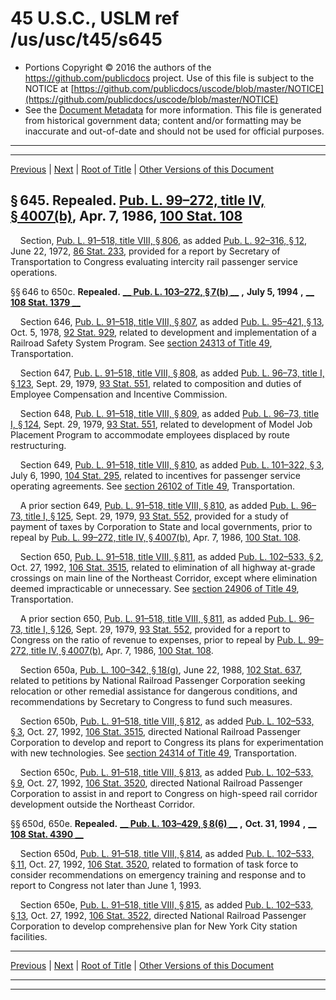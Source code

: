 ---
---

# 45 U.S.C., USLM ref /us/usc/t45/s645

* Portions Copyright © 2016 the authors of the https://github.com/publicdocs project.
  Use of this file is subject to the NOTICE at [https://github.com/publicdocs/uscode/blob/master/NOTICE](https://github.com/publicdocs/uscode/blob/master/NOTICE)
* See the [Document Metadata](././../../../../..//README.md) for more information.
  This file is generated from historical government data; content and/or formatting may be inaccurate and out-of-date and should not be used for official purposes.

----------
----------

[Previous](./../../../../..//us/usc/t45/ch14/schVIII/m__us_usc_t45_s641.md) | [Next](./../../../../..//us/usc/t45/ch14/schIX/m__us_usc_t45_ch14_schIX.md) | [Root of Title](./../../../../../) | [Other Versions of this Document](https://publicdocs.github.io/go/links?ns=uslm&ref=%2Fus%2Fusc%2Ft45%2Fs645)

## § 645. Repealed. [Pub. L. 99–272, title IV, § 4007(b)][/us/pl/99/272/s4007/b], Apr. 7, 1986, [100 Stat. 108][/us/stat/100/108]

    Section, [Pub. L. 91–518, title VIII, § 806][/us/pl/91/518/s806], as added [Pub. L. 92–316, § 12][/us/pl/92/316/s12], June 22, 1972, [86 Stat. 233][/us/stat/86/233], provided for a report by Secretary of Transportation to Congress evaluating intercity rail passenger service operations.

§§ 646 to 650c. __Repealed.__  __[__  __Pub. L. 103–272, § 7(b)__  __][/us/pl/103/272/s7/b]__  __,__  __July 5, 1994__  __,__  __[__  __108 Stat. 1379__  __][/us/stat/108/1379]__ 

    Section 646, [Pub. L. 91–518, title VIII, § 807][/us/pl/91/518/s807], as added [Pub. L. 95–421, § 13][/us/pl/95/421/s13], Oct. 5, 1978, [92 Stat. 929][/us/stat/92/929], related to development and implementation of a Railroad Safety System Program. See [section 24313 of Title 49][/us/usc/t49/s24313], Transportation.

    Section 647, [Pub. L. 91–518, title VIII, § 808][/us/pl/91/518/s808], as added [Pub. L. 96–73, title I, § 123][/us/pl/96/73/s123], Sept. 29, 1979, [93 Stat. 551][/us/stat/93/551], related to composition and duties of Employee Compensation and Incentive Commission.

    Section 648, [Pub. L. 91–518, title VIII, § 809][/us/pl/91/518/s809], as added [Pub. L. 96–73, title I, § 124][/us/pl/96/73/s124], Sept. 29, 1979, [93 Stat. 551][/us/stat/93/551], related to development of Model Job Placement Program to accommodate employees displaced by route restructuring.

    Section 649, [Pub. L. 91–518, title VIII, § 810][/us/pl/91/518/s810], as added [Pub. L. 101–322, § 3][/us/pl/101/322/s3], July 6, 1990, [104 Stat. 295][/us/stat/104/295], related to incentives for passenger service operating agreements. See [section 26102 of Title 49][/us/usc/t49/s26102], Transportation.

    A prior section 649, [Pub. L. 91–518, title VIII, § 810][/us/pl/91/518/s810], as added [Pub. L. 96–73, title I, § 125][/us/pl/96/73/s125], Sept. 29, 1979, [93 Stat. 552][/us/stat/93/552], provided for a study of payment of taxes by Corporation to State and local governments, prior to repeal by [Pub. L. 99–272, title IV, § 4007(b)][/us/pl/99/272/s4007/b], Apr. 7, 1986, [100 Stat. 108][/us/stat/100/108].

    Section 650, [Pub. L. 91–518, title VIII, § 811][/us/pl/91/518/s811], as added [Pub. L. 102–533, § 2][/us/pl/102/533/s2], Oct. 27, 1992, [106 Stat. 3515][/us/stat/106/3515], related to elimination of all highway at-grade crossings on main line of the Northeast Corridor, except where elimination deemed impracticable or unnecessary. See [section 24906 of Title 49][/us/usc/t49/s24906], Transportation.

    A prior section 650, [Pub. L. 91–518, title VIII, § 811][/us/pl/91/518/s811], as added [Pub. L. 96–73, title I, § 126][/us/pl/96/73/s126], Sept. 29, 1979, [93 Stat. 552][/us/stat/93/552], provided for a report to Congress on the ratio of revenue to expenses, prior to repeal by [Pub. L. 99–272, title IV, § 4007(b)][/us/pl/99/272/s4007/b], Apr. 7, 1986, [100 Stat. 108][/us/stat/100/108].

    Section 650a, [Pub. L. 100–342, § 18(g)][/us/pl/100/342/s18/g], June 22, 1988, [102 Stat. 637][/us/stat/102/637], related to petitions by National Railroad Passenger Corporation seeking relocation or other remedial assistance for dangerous conditions, and recommendations by Secretary to Congress to fund such measures.

    Section 650b, [Pub. L. 91–518, title VIII, § 812][/us/pl/91/518/s812], as added [Pub. L. 102–533, § 3][/us/pl/102/533/s3], Oct. 27, 1992, [106 Stat. 3515][/us/stat/106/3515], directed National Railroad Passenger Corporation to develop and report to Congress its plans for experimentation with new technologies. See [section 24314 of Title 49][/us/usc/t49/s24314], Transportation.

    Section 650c, [Pub. L. 91–518, title VIII, § 813][/us/pl/91/518/s813], as added [Pub. L. 102–533, § 9][/us/pl/102/533/s9], Oct. 27, 1992, [106 Stat. 3520][/us/stat/106/3520], directed National Railroad Passenger Corporation to assist in and report to Congress on high-speed rail corridor development outside the Northeast Corridor.

§§ 650d, 650e. __Repealed.__  __[__  __Pub. L. 103–429, § 8(6)__  __][/us/pl/103/429/s8/6]__  __,__  __Oct. 31, 1994__  __,__  __[__  __108 Stat. 4390__  __][/us/stat/108/4390]__ 

    Section 650d, [Pub. L. 91–518, title VIII, § 814][/us/pl/91/518/s814], as added [Pub. L. 102–533, § 11][/us/pl/102/533/s11], Oct. 27, 1992, [106 Stat. 3520][/us/stat/106/3520], related to formation of task force to consider recommendations on emergency training and response and to report to Congress not later than June 1, 1993.

    Section 650e, [Pub. L. 91–518, title VIII, § 815][/us/pl/91/518/s815], as added [Pub. L. 102–533, § 13][/us/pl/102/533/s13], Oct. 27, 1992, [106 Stat. 3522][/us/stat/106/3522], directed National Railroad Passenger Corporation to develop comprehensive plan for New York City station facilities.

----------

[Previous](./../../../../..//us/usc/t45/ch14/schVIII/m__us_usc_t45_s641.md) | [Next](./../../../../..//us/usc/t45/ch14/schIX/m__us_usc_t45_ch14_schIX.md) | [Root of Title](./../../../../../) | [Other Versions of this Document](https://publicdocs.github.io/go/links?ns=uslm&ref=%2Fus%2Fusc%2Ft45%2Fs645)

----------
----------

[/us/pl/99/272/s4007/b]: https://publicdocs.github.io/go/links?ns=uslm&ref=%2Fus%2Fpl%2F99%2F272%2Fs4007%2Fb
[/us/stat/100/108]: https://publicdocs.github.io/go/links?ns=uslm&ref=%2Fus%2Fstat%2F100%2F108
[/us/pl/91/518/s806]: https://publicdocs.github.io/go/links?ns=uslm&ref=%2Fus%2Fpl%2F91%2F518%2Fs806
[/us/pl/92/316/s12]: https://publicdocs.github.io/go/links?ns=uslm&ref=%2Fus%2Fpl%2F92%2F316%2Fs12
[/us/stat/86/233]: https://publicdocs.github.io/go/links?ns=uslm&ref=%2Fus%2Fstat%2F86%2F233
[/us/pl/103/272/s7/b]: https://publicdocs.github.io/go/links?ns=uslm&ref=%2Fus%2Fpl%2F103%2F272%2Fs7%2Fb
[/us/stat/108/1379]: https://publicdocs.github.io/go/links?ns=uslm&ref=%2Fus%2Fstat%2F108%2F1379
[/us/pl/91/518/s807]: https://publicdocs.github.io/go/links?ns=uslm&ref=%2Fus%2Fpl%2F91%2F518%2Fs807
[/us/pl/95/421/s13]: https://publicdocs.github.io/go/links?ns=uslm&ref=%2Fus%2Fpl%2F95%2F421%2Fs13
[/us/stat/92/929]: https://publicdocs.github.io/go/links?ns=uslm&ref=%2Fus%2Fstat%2F92%2F929
[/us/usc/t49/s24313]: https://publicdocs.github.io/go/links?ns=uslm&ref=%2Fus%2Fusc%2Ft49%2Fs24313
[/us/pl/91/518/s808]: https://publicdocs.github.io/go/links?ns=uslm&ref=%2Fus%2Fpl%2F91%2F518%2Fs808
[/us/pl/96/73/s123]: https://publicdocs.github.io/go/links?ns=uslm&ref=%2Fus%2Fpl%2F96%2F73%2Fs123
[/us/stat/93/551]: https://publicdocs.github.io/go/links?ns=uslm&ref=%2Fus%2Fstat%2F93%2F551
[/us/pl/91/518/s809]: https://publicdocs.github.io/go/links?ns=uslm&ref=%2Fus%2Fpl%2F91%2F518%2Fs809
[/us/pl/96/73/s124]: https://publicdocs.github.io/go/links?ns=uslm&ref=%2Fus%2Fpl%2F96%2F73%2Fs124
[/us/stat/93/551]: https://publicdocs.github.io/go/links?ns=uslm&ref=%2Fus%2Fstat%2F93%2F551
[/us/pl/91/518/s810]: https://publicdocs.github.io/go/links?ns=uslm&ref=%2Fus%2Fpl%2F91%2F518%2Fs810
[/us/pl/101/322/s3]: https://publicdocs.github.io/go/links?ns=uslm&ref=%2Fus%2Fpl%2F101%2F322%2Fs3
[/us/stat/104/295]: https://publicdocs.github.io/go/links?ns=uslm&ref=%2Fus%2Fstat%2F104%2F295
[/us/usc/t49/s26102]: https://publicdocs.github.io/go/links?ns=uslm&ref=%2Fus%2Fusc%2Ft49%2Fs26102
[/us/pl/91/518/s810]: https://publicdocs.github.io/go/links?ns=uslm&ref=%2Fus%2Fpl%2F91%2F518%2Fs810
[/us/pl/96/73/s125]: https://publicdocs.github.io/go/links?ns=uslm&ref=%2Fus%2Fpl%2F96%2F73%2Fs125
[/us/stat/93/552]: https://publicdocs.github.io/go/links?ns=uslm&ref=%2Fus%2Fstat%2F93%2F552
[/us/pl/99/272/s4007/b]: https://publicdocs.github.io/go/links?ns=uslm&ref=%2Fus%2Fpl%2F99%2F272%2Fs4007%2Fb
[/us/stat/100/108]: https://publicdocs.github.io/go/links?ns=uslm&ref=%2Fus%2Fstat%2F100%2F108
[/us/pl/91/518/s811]: https://publicdocs.github.io/go/links?ns=uslm&ref=%2Fus%2Fpl%2F91%2F518%2Fs811
[/us/pl/102/533/s2]: https://publicdocs.github.io/go/links?ns=uslm&ref=%2Fus%2Fpl%2F102%2F533%2Fs2
[/us/stat/106/3515]: https://publicdocs.github.io/go/links?ns=uslm&ref=%2Fus%2Fstat%2F106%2F3515
[/us/usc/t49/s24906]: https://publicdocs.github.io/go/links?ns=uslm&ref=%2Fus%2Fusc%2Ft49%2Fs24906
[/us/pl/91/518/s811]: https://publicdocs.github.io/go/links?ns=uslm&ref=%2Fus%2Fpl%2F91%2F518%2Fs811
[/us/pl/96/73/s126]: https://publicdocs.github.io/go/links?ns=uslm&ref=%2Fus%2Fpl%2F96%2F73%2Fs126
[/us/stat/93/552]: https://publicdocs.github.io/go/links?ns=uslm&ref=%2Fus%2Fstat%2F93%2F552
[/us/pl/99/272/s4007/b]: https://publicdocs.github.io/go/links?ns=uslm&ref=%2Fus%2Fpl%2F99%2F272%2Fs4007%2Fb
[/us/stat/100/108]: https://publicdocs.github.io/go/links?ns=uslm&ref=%2Fus%2Fstat%2F100%2F108
[/us/pl/100/342/s18/g]: https://publicdocs.github.io/go/links?ns=uslm&ref=%2Fus%2Fpl%2F100%2F342%2Fs18%2Fg
[/us/stat/102/637]: https://publicdocs.github.io/go/links?ns=uslm&ref=%2Fus%2Fstat%2F102%2F637
[/us/pl/91/518/s812]: https://publicdocs.github.io/go/links?ns=uslm&ref=%2Fus%2Fpl%2F91%2F518%2Fs812
[/us/pl/102/533/s3]: https://publicdocs.github.io/go/links?ns=uslm&ref=%2Fus%2Fpl%2F102%2F533%2Fs3
[/us/stat/106/3515]: https://publicdocs.github.io/go/links?ns=uslm&ref=%2Fus%2Fstat%2F106%2F3515
[/us/usc/t49/s24314]: https://publicdocs.github.io/go/links?ns=uslm&ref=%2Fus%2Fusc%2Ft49%2Fs24314
[/us/pl/91/518/s813]: https://publicdocs.github.io/go/links?ns=uslm&ref=%2Fus%2Fpl%2F91%2F518%2Fs813
[/us/pl/102/533/s9]: https://publicdocs.github.io/go/links?ns=uslm&ref=%2Fus%2Fpl%2F102%2F533%2Fs9
[/us/stat/106/3520]: https://publicdocs.github.io/go/links?ns=uslm&ref=%2Fus%2Fstat%2F106%2F3520
[/us/pl/103/429/s8/6]: https://publicdocs.github.io/go/links?ns=uslm&ref=%2Fus%2Fpl%2F103%2F429%2Fs8%2F6
[/us/stat/108/4390]: https://publicdocs.github.io/go/links?ns=uslm&ref=%2Fus%2Fstat%2F108%2F4390
[/us/pl/91/518/s814]: https://publicdocs.github.io/go/links?ns=uslm&ref=%2Fus%2Fpl%2F91%2F518%2Fs814
[/us/pl/102/533/s11]: https://publicdocs.github.io/go/links?ns=uslm&ref=%2Fus%2Fpl%2F102%2F533%2Fs11
[/us/stat/106/3520]: https://publicdocs.github.io/go/links?ns=uslm&ref=%2Fus%2Fstat%2F106%2F3520
[/us/pl/91/518/s815]: https://publicdocs.github.io/go/links?ns=uslm&ref=%2Fus%2Fpl%2F91%2F518%2Fs815
[/us/pl/102/533/s13]: https://publicdocs.github.io/go/links?ns=uslm&ref=%2Fus%2Fpl%2F102%2F533%2Fs13
[/us/stat/106/3522]: https://publicdocs.github.io/go/links?ns=uslm&ref=%2Fus%2Fstat%2F106%2F3522


